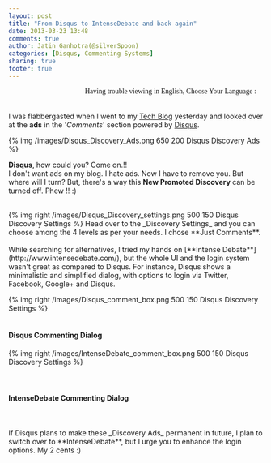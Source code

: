 ```yaml
---
layout: post
title: "From Disqus to IntenseDebate and back again"
date: 2013-03-23 13:48
comments: true
author: Jatin Ganhotra(@silverSpoon)
categories: [Disqus, Commenting Systems]
sharing: true
footer: true
---
```


<link href='http://fonts.googleapis.com/css?family=Coming+Soon&subset=latin,latin-ext' rel='stylesheet' type='text/css'>

<div>
<span style="float:right;" id="google_translate_element"></span>
<span style="float:right; font-family: 'Coming Soon', cursive;">Having trouble viewing in English, Choose Your Language : &nbsp;&nbsp;&nbsp;</span>
</div>
<BR>&nbsp;<BR>

I was flabbergasted when I went to my [Tech Blog](http://jatinganhotra.com) yesterday and looked over at the **ads** in the
'_Comments_' section powered by [Disqus](http://disqus.com/). 

{% img /images/Disqus_Discovery_Ads.png 650 200 Disqus Discovery Ads %}

**Disqus**, how could you? Come on.!!  
I don't want ads on my blog. I hate ads. Now I have to remove you. But where will I turn? But, there's a way this **New Promoted Discovery** can be turned off. Phew !! :)  

<br/>
{% img right /images/Disqus_Discovery_settings.png 500 150 Disqus Discovery Settings %}
Head over to the _Discovery Settings_ and you can choose among the 4 levels as per your needs.  
I chose **Just Comments**.  

<br/>
<br/>
While searching for alternatives, I tried my hands on [**Intense Debate**](http://www.intensedebate.com/), but the whole UI and the login system wasn't great as compared to Disqus. For instance, Disqus shows a minimalistic and simplified dialog, with options to login via Twitter, Facebook, Google+ and Disqus.

{% img right /images/Disqus_comment_box.png 500 150 Disqus Discovery Settings %}  
<br/>
#### Disqus Commenting Dialog  

{% img right /images/IntenseDebate_comment_box.png 500 150 Disqus Discovery Settings %}  
<br/>
<br/>
#### IntenseDebate Commenting Dialog  


<br/>
<br/>
If Disqus plans to make these _Discovery Ads_ permanent in future, I
plan to switch over to **IntenseDebate**, but I urge you to enhance the
login options. My 2 cents :)



